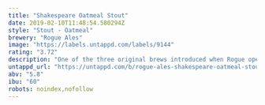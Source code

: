 ```yaml
---
title: "Shakespeare Oatmeal Stout"
date: 2019-02-10T11:48:54.580294Z
style: "Stout - Oatmeal"
brewery: "Rogue Ales"
image: "https://labels.untappd.com/labels/9144"
rating: "3.72"
description: "One of the three original brews introduced when Rogue opened in 1988, this oatmeal stout is one of Rogue's most award-winning and highest rated beers."
untappd_url: "https://untappd.com/b/rogue-ales-shakespeare-oatmeal-stout/9144"
abv: "5.8"
ibu: "60"
robots: noindex,nofollow
---
```

